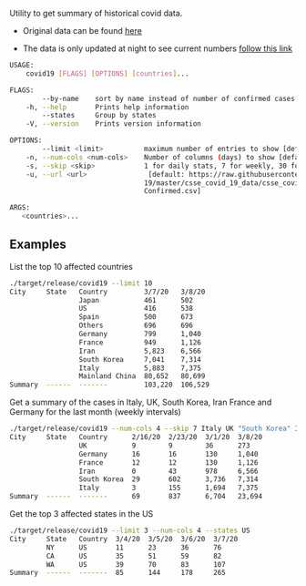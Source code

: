 Utility to get summary of historical covid data.
- Original data can be found [here](https://raw.githubusercontent.com/CSSEGISandData/COVID-19/master/csse_covid_19_data/csse_covid_19_time_series/time_series_19-covid-Confirmed.csv)

- The data is only updated at night to see current numbers [follow this link](https://www.arcgis.com/apps/opsdashboard/index.html)

```sh
USAGE:
    covid19 [FLAGS] [OPTIONS] [countries]...

FLAGS:
        --by-name    sort by name instead of number of confirmed cases
    -h, --help       Prints help information
        --states     Group by states
    -V, --version    Prints version information

OPTIONS:
        --limit <limit>          maximum number of entries to show [default: 50000]
    -n, --num-cols <num-cols>    Number of columns (days) to show [default: 2]
    -s, --skip <skip>            1 for daily stats, 7 for weekly, 30 for monthly [default: 1]
    -u, --url <url>               [default: https://raw.githubusercontent.com/CSSEGISandData/COVID-
                                 19/master/csse_covid_19_data/csse_covid_19_time_series/time_series_19-covid-
                                 Confirmed.csv]

ARGS:
   <countries>...    
```

## Examples
List the top 10 affected countries
```sh
./target/release/covid19 --limit 10
City     State   Country         3/7/20   3/8/20
                 Japan           461      502
                 US              416      538
                 Spain           500      673
                 Others          696      696
                 Germany         799      1,040
                 France          949      1,126
                 Iran            5,823    6,566
                 South Korea     7,041    7,314
                 Italy           5,883    7,375
                 Mainland China  80,652   80,699
Summary  ------  -------         103,220  106,529
```

Get a summary of the cases in Italy, UK, South Korea, Iran France and Germany for the last month (weekly intervals)
```sh
./target/release/covid19 --num-cols 4 --skip 7 Italy UK "South Korea" Iran France Germany
City     State   Country      2/16/20  2/23/20  3/1/20  3/8/20
                 UK           9        9        36      273
                 Germany      16       16       130     1,040
                 France       12       12       130     1,126
                 Iran         0        43       978     6,566
                 South Korea  29       602      3,736   7,314
                 Italy        3        155      1,694   7,375
Summary  ------  -------      69       837      6,704   23,694
```


Get the top 3 affected states in the US
```sh
./target/release/covid19 --limit 3 --num-cols 4 --states US
City     State   Country  3/4/20  3/5/20  3/6/20  3/7/20
         NY      US       11      23      36      76
         CA      US       35      51      59      82
         WA      US       39      70      83      107
Summary  ------  -------  85      144     178     265
```
